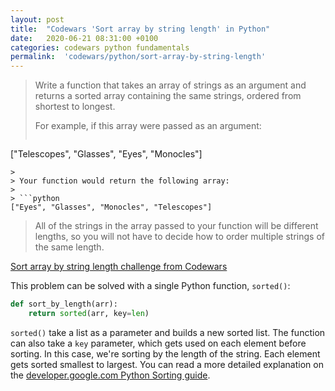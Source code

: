 ```yaml
---
layout: post
title:  "Codewars 'Sort array by string length' in Python"
date:   2020-06-21 08:31:00 +0100
categories: codewars python fundamentals
permalink:  'codewars/python/sort-array-by-string-length'
---
```


> Write a function that takes an array of strings as an argument and returns a sorted array containing the same strings, ordered from shortest to longest.
>
> For example, if this array were passed as an argument:
>
> ```python
["Telescopes", "Glasses", "Eyes", "Monocles"]
```
>
> Your function would return the following array:
>
> ```python
["Eyes", "Glasses", "Monocles", "Telescopes"]
```
>
> All of the strings in the array passed to your function will be different lengths, so you will not have to decide how to order multiple strings of the same length.

[Sort array by string length challenge from Codewars](https://www.codewars.com/kata/57ea5b0b75ae11d1e800006c/train/python)

This problem can be solved with a single Python function, `sorted()`:

```python
def sort_by_length(arr):
    return sorted(arr, key=len)
```

`sorted()` take a list as a parameter and builds a new sorted list. The function can also take a `key` parameter, which gets used on each element before sorting. In this case, we're sorting by the length of the string. Each element gets sorted smallest to largest. You can read a more detailed explanation on the [developer.google.com Python Sorting guide](https://developers.google.com/edu/python/sorting#custom-sorting-with-key=).
